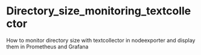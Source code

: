 # Directory_size_monitoring_textcollector
How to monitor directory size with textcollector in nodeexporter and display them in Prometheus and Grafana
